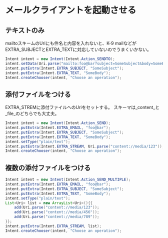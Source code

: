 # メールクライアントを起動させる

## テキストのみ

mailtoスキームのUriにも件名と内容を入れないと、K-9 mailなどがEXTRA_SUBJECTとEXTRA_TEXTに対応していないのでうまくいかない。

```java
Intent intent = new Intent(Intent.Action_SENDTO);
intent.setData(Uri.parse("mailto:foo@bar?subject=SomeSubject&body=SomeBody"));
intent.putExtra(Intent.EXTRA_SUBJECT, "SomeSubject");
intent.putExtra(Intent.EXTRA_TEXT, "SomeBody");
Intent.createChooser(intent, "Choose an operation");
```

## 添付ファイルをつける

EXTRA_STREMに添付ファイルへのUriをセットする。
スキーマは_content_と_file_のどちらでも大丈夫。

```java
Intent intent = new Intent(Intent.Action_SEND);
intent.putExtra(Intent.EXTRA_EMAIL, "foo@bar");
intent.putExtra(Intent.EXTRA_SUBJECT, "SomeSubject");
intent.putExtra(Intent.EXTRA_TEXT, "SomeBody");
intent.setType("plain/text");
intent.putExtra(Intent.EXTRA_STREAM, Uri.parse("content://media/123"));
Intent.createChooser(intent, "Choose an operation");
```

## 複数の添付ファイルをつける

```java
Intent intent = new Intent(Intent.Action_SEND_MULTIPLE);
intent.putExtra(Intent.EXTRA_EMAIL, "foo@bar");
intent.putExtra(Intent.EXTRA_SUBJECT, "SomeSubject");
intent.putExtra(Intent.EXTRA_TEXT, "SomeBody");
intent.setType("plain/text");
List<Uri> list = new ArrayList<Uri>(){{
    add(Uri.parse("content://media/123"));
    add(Uri.parse("content://media/456"));
    add(Uri.parse("content://media/789"));
}};
intent.putExtra(Intent.EXTRA_STREAM, list);
Intent.createChooser(intent, "Choose an operation");
```
